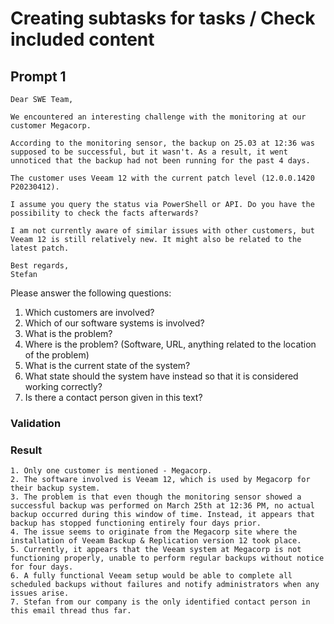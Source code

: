 # Creating subtasks for tasks / Check included content

## Prompt 1

```
Dear SWE Team,

We encountered an interesting challenge with the monitoring at our customer Megacorp.

According to the monitoring sensor, the backup on 25.03 at 12:36 was supposed to be successful, but it wasn't. As a result, it went unnoticed that the backup had not been running for the past 4 days.

The customer uses Veeam 12 with the current patch level (12.0.0.1420 P20230412).

I assume you query the status via PowerShell or API. Do you have the possibility to check the facts afterwards?

I am not currently aware of similar issues with other customers, but Veeam 12 is still relatively new. It might also be related to the latest patch.

Best regards,
Stefan
```

Please answer the following questions:

1. Which customers are involved?
2. Which of our software systems is involved?
3. What is the problem?
4. Where is the problem? (Software, URL, anything related to the location of the problem)
5. What is the current state of the system?
6. What state should the system have instead so that it is considered working correctly?
7. Is there a contact person given in this text?

### Validation

### Result

    1. Only one customer is mentioned - Megacorp.
    2. The software involved is Veeam 12, which is used by Megacorp for their backup system.
    3. The problem is that even though the monitoring sensor showed a successful backup was performed on March 25th at 12:36 PM, no actual backup occurred during this window of time. Instead, it appears that backup has stopped functioning entirely four days prior.
    4. The issue seems to originate from the Megacorp site where the installation of Veeam Backup & Replication version 12 took place.
    5. Currently, it appears that the Veeam system at Megacorp is not functioning properly, unable to perform regular backups without notice for four days.
    6. A fully functional Veeam setup would be able to complete all scheduled backups without failures and notify administrators when any issues arise.
    7. Stefan from our company is the only identified contact person in this email thread thus far.
